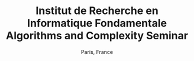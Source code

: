 ---
layout: post

title: Institut de Recherche en Informatique Fondamentale Algorithms and Complexity Seminar
title_short: IRIF Seminar
year: 2022
subtitle: Paris, France
description: Presenter and Attendee
info: https://www.irif.fr/en/seminaires/algocomp/index
tags: [Events, Presenter, Attendee]
---